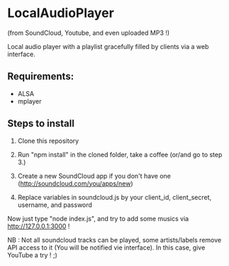 # LocalAudioPlayer
(from SoundCloud, Youtube, and even uploaded MP3 !)

Local audio player with a playlist gracefully filled by clients via a web interface.

## Requirements:
* ALSA
* mplayer

## Steps to install
1. Clone this repository

2. Run "npm install" in the cloned folder, take a coffee (or/and go to step 3.)

3. Create a new SoundCloud app if you don't have one (http://soundcloud.com/you/apps/new)

4. Replace variables in soundcloud.js by your client_id, client_secret, username, and password


Now just type "node index.js", and try to add some musics via http://127.0.0.1:3000 !

NB : Not all soundcloud tracks can be played, some artists/labels remove API access to it (You will be notified vie interface). In this case, give YouTube a try ! ;)
